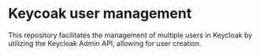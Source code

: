 # Keycoak user management

This repository facilitates the management of multiple users in Keycloak by utilizing the Keycloak Admin API, allowing for user creation.